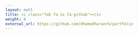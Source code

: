 ```yaml
---
layout: null
title: <i class="fab fa-1x fa-github"></i>
weight: 6
external_url: https://github.com/dhamodharanrk/portfolio
---
```

